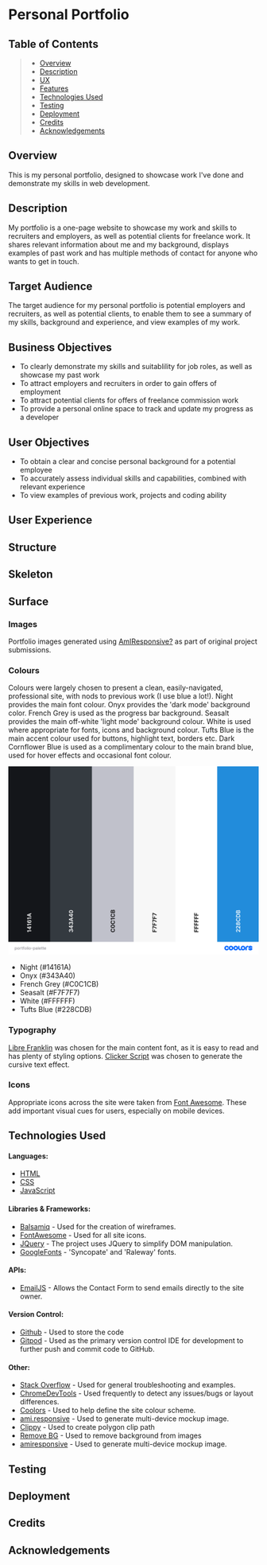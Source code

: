 # Personal Portfolio

## Table of Contents

> -	[Overview](#overview)
> -	[Description](#description)
> -	[UX](#user-experience)
> -	[Features](#features)
> -	[Technologies Used](#technologies-used)
> -	[Testing](#testing)
> - [Deployment](#deployment)
> -	[Credits](#credits)
> - [Acknowledgements](#acknowledgements)

## Overview

This is my personal portfolio, designed to showcase work I've done and demonstrate my skills in web development. 

## Description

My portfolio is a one-page website to showcase my work and skills to recruiters and employers, as well as potential clients for freelance work. It shares relevant information about me and my background, displays examples of past work and has multiple methods of contact for anyone who wants to get in touch.

## Target Audience

The target audience for my personal portfolio is potential employers and recruiters, as well as potential clients, to enable them to see a summary of my skills, background and experience, and view examples of my work.

## Business Objectives

* To clearly demonstrate my skills and suitablility for job roles, as well as showcase my past work
* To attract employers and recruiters in order to gain offers of employment
* To attract potential clients for offers of freelance commission work
* To provide a personal online space to track and update my progress as a developer

## User Objectives

* To obtain a clear and concise personal background for a potential employee
* To accurately assess individual skills and capabilities, combined with relevant experience
* To view examples of previous work, projects and coding ability

## User Experience
## Structure
## Skeleton
## Surface

### Images

Portfolio images generated using [AmIResponsive?](https://ui.dev/amiresponsive) as part of original project submissions. 

### Colours

Colours were largely chosen to present a clean, easily-navigated, professional site, with nods to previous work (I use blue a lot!). Night provides the main font colour. Onyx provides the 'dark mode' background color. French Grey is used as the progress bar background. Seasalt provides the main off-white 'light mode' background colour. White is used where appropriate for fonts, icons and background colour. Tufts Blue is the main accent colour used for buttons, highlight text, borders etc. Dark Cornflower Blue is used as a complimentary colour to the main brand blue, used for hover effects and occasional font colour.

![Image](static/images/portfolio-palette.png)

* Night (#14161A)
* Onyx (#343A40)
* French Grey (#C0C1CB)
* Seasalt (#F7F7F7)
* White (#FFFFFF)
* Tufts Blue (#228CDB)

### Typography

[Libre Franklin](https://fonts.google.com/specimen/Libre+Franklin?query=Libre+Franklin) was chosen for the main content font, as it is easy to read and has plenty of styling options. [Clicker Script](https://fonts.google.com/specimen/Clicker+Script?query=Clicker+Script) was chosen to generate the cursive text effect. 

### Icons

Appropriate icons across the site were taken from [Font Awesome](https://fontawesome.com/). These add important visual cues for users, especially on mobile devices. 

## Technologies Used

#### Languages:
* [HTML](https://en.wikipedia.org/wiki/HTML)
* [CSS](https://en.wikipedia.org/wiki/CSS)
* [JavaScript](https://en.wikipedia.org/wiki/JavaScript)

#### Libraries & Frameworks:
* [Balsamiq](https://balsamiq.com/) - Used for the creation of wireframes.
* [FontAwesome](https://fontawesome.com/) - Used for all site icons.
* [JQuery](https://jquery.com) - The project uses JQuery to simplify DOM manipulation.
* [GoogleFonts](https://fonts.google.com/) - 'Syncopate' and 'Raleway' fonts.

#### APIs:
* [EmailJS](https://www.emailjs.com/) - Allows the Contact Form to send emails directly to the site owner.

#### Version Control:
* [Github](https://github.com/) - Used to store the code 
* [Gitpod](https://gitpod.io/) - Used as the primary version control IDE for development to further push and commit code to GitHub.

#### Other:
* [Stack Overflow](https://stackoverflow.com/) - Used for general troubleshooting and examples.
* [ChromeDevTools](https://developers.google.com/web/tools/chrome-devtools) - Used frequently to detect any issues/bugs or layout differences.
* [Coolors](https://coolors.co/) - Used to help define the site colour scheme.
* [ami.responsive](http://ami.responsivedesign.is/) - Used to generate multi-device mockup image.
* [Clippy](https://bennettfeely.com/clippy/) - Used to create polygon clip path
* [Remove BG](https://www.remove.bg/upload) - Used to remove background from images
* [amiresponsive](https://ui.dev/amiresponsive) - Used to generate multi-device mockup image.

## Testing
## Deployment
## Credits
## Acknowledgements